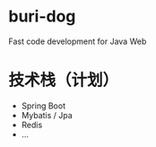 # buri-dog

Fast code development for Java Web

# 技术栈（计划）

- Spring Boot
- Mybatis / Jpa
- Redis
- ...